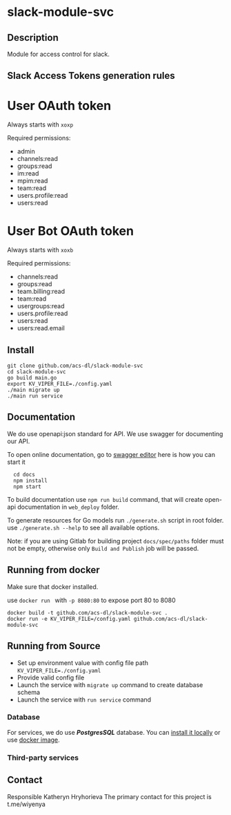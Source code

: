 # slack-module-svc

## Description

Module for access control for slack.

## Slack Access Tokens generation rules

# User OAuth token

Always starts with `xoxp`

Required permissions: 
- admin
- channels:read
- groups:read
- im:read
- mpim:read
- team:read
- users.profile:read
- users:read

# User Bot OAuth token 

Always starts with `xoxb`

Required permissions: 
- channels:read
- groups:read
- team.billing:read
- team:read
- usergroups:read
- users.profile:read
- users:read
- users:read.email

## Install

  ```
  git clone github.com/acs-dl/slack-module-svc
  cd slack-module-svc
  go build main.go
  export KV_VIPER_FILE=./config.yaml
  ./main migrate up
  ./main run service
  ```

## Documentation

We do use openapi:json standard for API. We use swagger for documenting our API.

To open online documentation, go to [swagger editor](http://localhost:8080/swagger-editor/) here is how you can start it
```
  cd docs
  npm install
  npm start
```
To build documentation use `npm run build` command,
that will create open-api documentation in `web_deploy` folder.

To generate resources for Go models run `./generate.sh` script in root folder.
use `./generate.sh --help` to see all available options.

Note: if you are using Gitlab for building project `docs/spec/paths` folder must not be
empty, otherwise only `Build and Publish` job will be passed.  

## Running from docker 
  
Make sure that docker installed.

use `docker run ` with `-p 8080:80` to expose port 80 to 8080

  ```
  docker build -t github.com/acs-dl/slack-module-svc .
  docker run -e KV_VIPER_FILE=/config.yaml github.com/acs-dl/slack-module-svc
  ```

## Running from Source

* Set up environment value with config file path `KV_VIPER_FILE=./config.yaml`
* Provide valid config file
* Launch the service with `migrate up` command to create database schema
* Launch the service with `run service` command


### Database
For services, we do use ***PostgresSQL*** database. 
You can [install it locally](https://www.postgresql.org/download/) or use [docker image](https://hub.docker.com/_/postgres/).


### Third-party services


## Contact

Responsible Katheryn Hryhorieva
The primary contact for this project is  t.me/wiyenya
